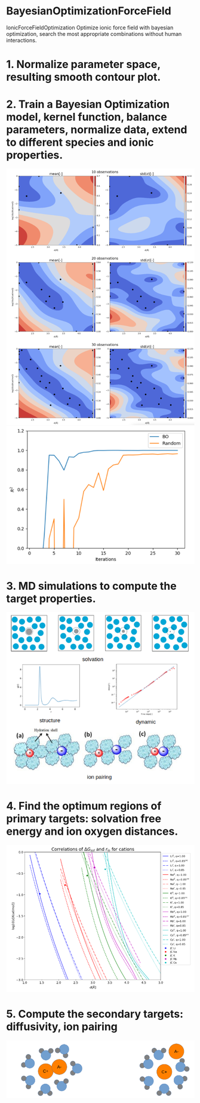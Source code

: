 # BayesianOptimizationForceField
IonicForceFieldOptimization
Optimize ionic force field with bayesian optimization, search the most appropriate combinations without human interactions. 

# 1. Normalize parameter space, resulting smooth contour plot.
# 2. Train a Bayesian Optimization model, kernel function, balance parameters, normalize data, extend to different species and ionic properties.
![Image text](https://raw.githubusercontent.com/YuchenZhu/BayesianOptimizationForceField/main/img/obs.png)
![Image text](https://raw.githubusercontent.com/YuchenZhu/BayesianOptimizationForceField/main/img/convergence.png)
# 3. MD simulations to compute the target properties.
![Image text](https://raw.githubusercontent.com/YuchenZhu/BayesianOptimizationForceField/main/img/properties.png)
# 4. Find the optimum regions of primary targets: solvation free energy and ion oxygen distances.
![Image text](https://raw.githubusercontent.com/YuchenZhu/BayesianOptimizationForceField/main/img/primaryTgs.png)
# 5. Compute the secondary targets: diffusivity, ion pairing
![Image text](https://raw.githubusercontent.com/YuchenZhu/BayesianOptimizationForceField/main/img/ionPairs.png)
